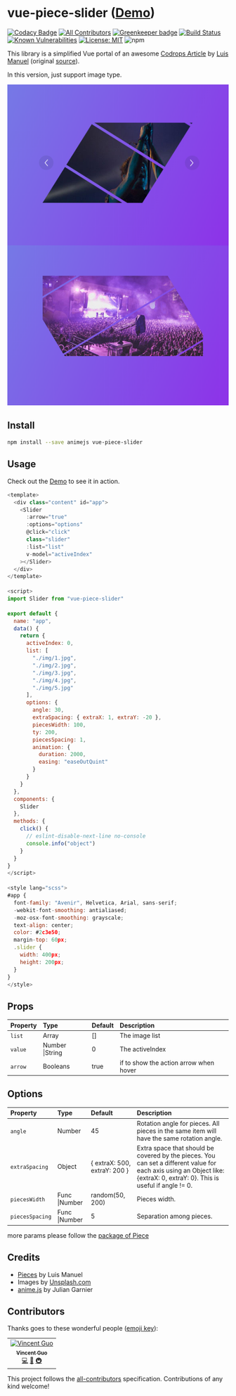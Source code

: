 # vue-piece-slider ([Demo](https://dreambo8563.github.io/vue-piece-slider/))

[![Codacy Badge](https://api.codacy.com/project/badge/Grade/9a935d579e394bd38efefd120947288e)](https://app.codacy.com/app/dreambo8563/vue-piece-slider?utm_source=github.com&utm_medium=referral&utm_content=dreambo8563/vue-piece-slider&utm_campaign=Badge_Grade_Dashboard)
[![All Contributors](https://img.shields.io/badge/all_contributors-1-orange.svg?style=flat-square)](#contributors) [![Greenkeeper badge](https://badges.greenkeeper.io/dreambo8563/vue-piece-slider.svg)](https://greenkeeper.io/)
[![Build Status](https://travis-ci.org/dreambo8563/vue-piece-slider.svg?branch=master)](https://travis-ci.org/dreambo8563/vue-piece-slider)
[![Known Vulnerabilities](https://snyk.io/test/github/dreambo8563/vue-piece-slider/badge.svg?targetFile=package.json)](https://snyk.io/test/github/dreambo8563/vue-piece-slider?targetFile=package.json)
[![License: MIT](https://img.shields.io/badge/License-MIT-yellow.svg)](https://opensource.org/licenses/MIT)
![npm](https://img.shields.io/npm/dt/vue-piece-slider.svg?style=flat)

This library is a simplified Vue portal of an awesome [Codrops Article](https://tympanus.net/codrops/2018/02/21/animated-fragment-slideshow/) by [Luis Manuel](https://tympanus.net/codrops/author/luis/) (original [source](https://github.com/lmgonzalves/pieces-slider)).

In this version, just support image type.

![](https://raw.githubusercontent.com/dreambo8563/static-assets/master/vue-piece-slider.png)

## Install

```bash
npm install --save animejs vue-piece-slider
```

## Usage

Check out the [Demo](https://dreambo8563.github.io/vue-piece-slider/) to see it in action.

```js
<template>
  <div class="content" id="app">
    <Slider
      :arrow="true"
      :options="options"
      @click="click"
      class="slider"
      :list="list"
      v-model="activeIndex"
    ></Slider>
  </div>
</template>

<script>
import Slider from "vue-piece-slider"

export default {
  name: "app",
  data() {
    return {
      activeIndex: 0,
      list: [
        "./img/1.jpg",
        "./img/2.jpg",
        "./img/3.jpg",
        "./img/4.jpg",
        "./img/5.jpg"
      ],
      options: {
        angle: 30,
        extraSpacing: { extraX: 1, extraY: -20 },
        piecesWidth: 100,
        ty: 200,
        piecesSpacing: 1,
        animation: {
          duration: 2000,
          easing: "easeOutQuint"
        }
      }
    }
  },
  components: {
    Slider
  },
  methods: {
    click() {
      // eslint-disable-next-line no-console
      console.info("object")
    }
  }
}
</script>

<style lang="scss">
#app {
  font-family: "Avenir", Helvetica, Arial, sans-serif;
  -webkit-font-smoothing: antialiased;
  -moz-osx-font-smoothing: grayscale;
  text-align: center;
  color: #2c3e50;
  margin-top: 60px;
  .slider {
    width: 400px;
    height: 200px;
  }
}
</style>
```

## Props

| Property | Type            | Default | Description                            |
| :------- | :-------------- | :------ | :------------------------------------- |
| `list`   | Array           | []      | The image list                         |
| `value`  | Number \|String | 0       | The activeIndex                        |
| `arrow`  | Booleans        | true    | if to show the action arrow when hover |

## Options

| Property        | Type          | Default                      | Description                                                                                                                                                               |
| :-------------- | :------------ | :--------------------------- | :------------------------------------------------------------------------------------------------------------------------------------------------------------------------ |
| `angle`         | Number        | 45                           | Rotation angle for pieces. All pieces in the same item will have the same rotation angle.                                                                                 |
| `extraSpacing`  | Object        | { extraX: 500, extraY: 200 } | Extra space that should be covered by the pieces. You can set a different value for each axis using an Object like: {extraX: 0, extraY: 0}. This is useful if angle != 0. |
| `piecesWidth`   | Func \|Number | random(50, 200)              | Pieces width.                                                                                                                                                             |
| `piecesSpacing` | Func \|Number | 5                            | Separation among pieces.                                                                                                                                                  |

more params please follow the [package of Piece](https://github.com/lmgonzalves/pieces)

## Credits

- [Pieces](https://github.com/lmgonzalves/pieces) by Luis Manuel
- Images by [Unsplash.com](https://unsplash.com/)
- [anime.js](http://anime-js.com/) by Julian Garnier

## Contributors

Thanks goes to these wonderful people ([emoji key](https://allcontributors.org/docs/en/emoji-key)):

<!-- ALL-CONTRIBUTORS-LIST:START - Do not remove or modify this section -->
<!-- prettier-ignore -->
<table><tr><td align="center"><a href="https://dreambo8563.github.io/"><img src="https://avatars2.githubusercontent.com/u/6948318?v=4" width="100px;" alt="Vincent Guo"/><br /><sub><b>Vincent Guo</b></sub></a><br /><a href="https://github.com/dreambo8563/vue-piece-slider/commits?author=dreambo8563" title="Code">💻</a> <a href="https://github.com/dreambo8563/vue-piece-slider/commits?author=dreambo8563" title="Documentation">📖</a> <a href="#infra-dreambo8563" title="Infrastructure (Hosting, Build-Tools, etc)">🚇</a></td></tr></table>

<!-- ALL-CONTRIBUTORS-LIST:END -->

This project follows the [all-contributors](https://github.com/all-contributors/all-contributors) specification. Contributions of any kind welcome!
